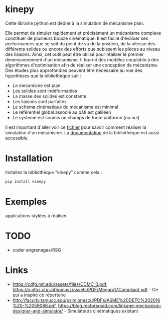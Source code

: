# kinepy

Cette librairie python est dédier à la simulation de mécanisme plan.

Elle permet de simuler rapidement et précisément un mécanisme complexe constituer de plusieurs boucle cinématique. Il est facile d'évaluer ses performances que se soit du point de vu de la position, de la vitesse des différents solides ou encore des efforts que subissent les pièces au niveau des liaisons. Ainsi, cet outil peut être utilisé pour réaliser le premier dimensionnement d'un mécanisme. Il fournit des modèles couplable à des algorithmes d'optimisation afin de réaliser une conception de mécanisme. Des études plus approfondies peuvent être nécessaire au vue des hypothèses que la bibliothèque suit :

- Le mecanisme est plan
- Les solides sont indéformables
- La masse des solides est constante
- Les liaisons sont parfaites
- Le schéma cinématique du mécanisme est minimal
- Le référentiel global associé au bâti est galiléen
- Le systeme est soumis un champs de force uniforme (ou nul)

Il est important d'aller voir ce [fichier](https://github.com/valentin-burillier/kinepy/blob/main/docs/utiliser_kinepy.md) pour savoir comment réaliser la simulation d'un mécanisme. La [documentation](https://github.com/valentin-burillier/kinepy/blob/main/docs) de la bibliothèque est aussi accessible. 

# Installation

Installez la bibliothèque "kinepy" comme cela :
```bash
pip install kinepy
```
# Exemples

applications stylées à réaliser

# TODO

- coder engrenages/RSG


# Links

- https://cdfg.mit.edu/assets/files/CDMC_0.pdf, https://n.ethz.ch/~bthomasz/assets/PDF/Megaro17Compliant.pdf - Ce qui a inspiré ce répertoire
- http://faculty.tamucc.edu/psimionescu/PDFs/ASME%20DETC%202016%20-%2059086.pdf, https://blog.rectorsquid.com/linkage-mechanism-designer-and-simulator/ - Simulateurs cinématiques existant

